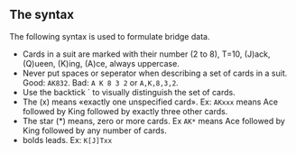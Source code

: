 ## The syntax

The following syntax is used to formulate bridge data.

- Cards in a suit are marked with their number (2 to 8), T=10, (J)ack, (Q)ueen, (K)ing, (A)ce, always uppercase.
- Never put spaces or seperator when describing a set of cards in a suit. Good: `AK832`. Bad: `A K 8 3 2` or `A,K,8,3,2`.
- Use the backtick \` to visually distinguish the set of cards.
- The (x) means «exactly one unspecified card». Ex: `AKxxx` means Ace followed by King followed by exactly three other cards.
- The star (\*) means, zero or more cards. Ex `AK*` means Ace followed by King followed by any number of cards.
- bolds leads. Ex: `K[J]Txx`